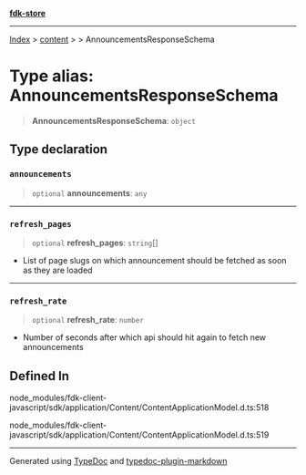 [**fdk-store**](../../../README.md)
***

[Index](../../../API.md) > [content](../../README.md) > [<internal>](../README.md) > AnnouncementsResponseSchema

# Type alias: AnnouncementsResponseSchema

> **AnnouncementsResponseSchema**: `object`

## Type declaration

### `announcements`

> `optional` **announcements**: `any`

***

### `refresh_pages`

> `optional` **refresh\_pages**: `string`[]

- List of page slugs on which
announcement should be fetched as soon as they are loaded

***

### `refresh_rate`

> `optional` **refresh\_rate**: `number`

- Number of seconds after which api should
hit again to fetch new announcements

## Defined In

node\_modules/fdk-client-javascript/sdk/application/Content/ContentApplicationModel.d.ts:518

node\_modules/fdk-client-javascript/sdk/application/Content/ContentApplicationModel.d.ts:519

***
Generated using [TypeDoc](https://typedoc.org/) and [typedoc-plugin-markdown](https://www.npmjs.com/package/typedoc-plugin-markdown)
